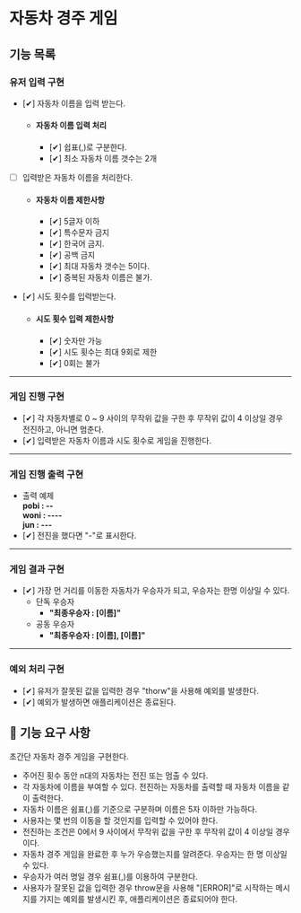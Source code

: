 # 자동차 경주 게임

## 기능 목록

### 유저 입력 구현

- [✔] 자동차 이름을 입력 받는다.
  - #### 자동차 이름 입력 처리
    - [✔] 쉽표(,)로 구분한다.
    - [✔] 최소 자동차 이름 갯수는 2개
- [ ] 입력받은 자동차 이름을 처리한다.
  - #### 자동차 이름 제한사항
    - [✔] 5글자 이하
    - [✔] 특수문자 금지
    - [✔] 한국어 금지.
    - [✔] 공백 금지
    - [✔] 최대 자동차 갯수는 5이다.
    - [✔] 중복된 자동차 이름은 불가.
- [✔] 시도 횟수를 입력받는다.
  - #### 시도 횟수 입력 제한사항
    - [✔] 숫자만 가능
    - [✔] 시도 횟수는 최대 9회로 제한
    - [✔] 0회는 불가

---

### 게임 진행 구현

- [✔] 각 자동차별로 0 ~ 9 사이의 무작위 값을 구한 후 무작위 값이 4 이상일 경우 전진하고, 아니면 멈춘다.
- [✔] 입력받은 자동차 이름과 시도 횟수로 게임을 진행한다.

---

### 게임 진행 출력 구현

- 출력 예제  
  **pobi : --  
   woni : ----  
   jun : ---**
- [✔] 전진을 했다면 "-"로 표시한다.

---

### 게임 결과 구현

- [✔] 가장 먼 거리를 이동한 자동차가 우승자가 되고, 우승자는 한명 이상일 수 있다.
  - 단독 우승자
    - **"최종우승자 : [이름]"**
  - 공동 우승자
    - **"최종우승자 : [이름], [이름]"**

---

### 예외 처리 구현

- [✔] 유저가 잘못된 값을 입력한 경우 "thorw"을 사용해 예외를 발생한다.
- [✔] 예외가 발생하면 애플리케이션은 종료된다.

## 🚀 기능 요구 사항

초간단 자동차 경주 게임을 구현한다.

- 주어진 횟수 동안 n대의 자동차는 전진 또는 멈출 수 있다.
- 각 자동차에 이름을 부여할 수 있다. 전진하는 자동차를 출력할 때 자동차 이름을 같이 출력한다.
- 자동차 이름은 쉼표(,)를 기준으로 구분하며 이름은 5자 이하만 가능하다.
- 사용자는 몇 번의 이동을 할 것인지를 입력할 수 있어야 한다.
- 전진하는 조건은 0에서 9 사이에서 무작위 값을 구한 후 무작위 값이 4 이상일 경우이다.
- 자동차 경주 게임을 완료한 후 누가 우승했는지를 알려준다. 우승자는 한 명 이상일 수 있다.
- 우승자가 여러 명일 경우 쉼표(,)를 이용하여 구분한다.
- 사용자가 잘못된 값을 입력한 경우 throw문을 사용해 "[ERROR]"로 시작하는 메시지를 가지는 예외를 발생시킨 후, 애플리케이션은 종료되어야 한다.
